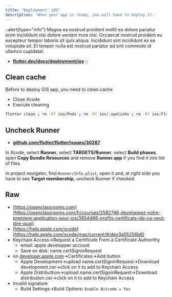 ```yaml
---
title: "Deployment: iOS"
description: 'When your app is ready, you will have to deploy it.'
---
```


::alert{type="info"}
Magna ea nostrud proident mollit ea dolore pariatur enim incididunt nisi dolore veniam irure nisi. Occaecat nostrud proident eu excepteur tempor laboris sit quis aliqua. Incididunt sint incididunt ex ea voluptate sit. Et tempor nulla est nostrud pariatur ad sint commodo id ullamco cupidatat.

- [**flutter.dev/docs/deployment/ios**](https://flutter.dev/docs/deployment/ios)
::

## Clean cache

Before to deploy iOS app, you need to clean cache

- Close Xcode
- Execute cleaning

```bash
flutter clean ; rm -Rf ios/Pods ; rm -Rf ios/.symlinks ; rm -Rf ios:Flutter/Flutter.framework ; rm -Rf ios/Flutter/Flutter.podspec ; rm ios/Podfile.lock ; flutter pub get ; cd ios ; pod update ; cd ../
```

## Uncheck Runner

- [**github.com/flutter/flutter/issues/30287**](https://github.com/flutter/flutter/issues/30287)

In Xcode, select **Runner**, select **TARGETS/Runner**, select **Build phases**, open **Copy Bundle Resources** and remove **Runner.app** if you find it into list of files.

In project navigator, find `Runner/Info.plist`, open it and, at *right* side you have to see **Target membership**, uncheck Runner if checked.

## Raw

- [https://openclassrooms.com](https://openclassrooms.com/fr/courses/2582746-developpez-votre-premiere-application-pour-ios/3854466-profils-certificats-ids-ca-veut-dire-quoi)
- [https://help.apple.com/xcode](https://help.apple.com/xcode/mac/current/#/dev3a05256b8)
- Keychain Access->Request a Certificate From a Certificate Authorithy
  - email: apple developper account
  - Save on disk: name.certSigninRequest
- on [developer.apple.com](https://developer.apple.com)->Certificates->Add button
  - Apple Development->upload name.certSigninRequest->Download development.cer->click on it to add to Keychain Access
  - Apple Distributtion->upload name.certSigninRequest->Download distribution.cer->click on it to add to Keychain Access
- Invalid signature
  - Build Settings->Build Options: `Enable Bitcode = Yes`
